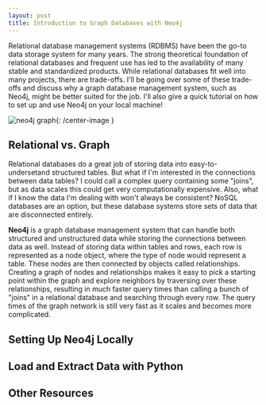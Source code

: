 ```yaml
---  
layout: post  
title: Introduction to Graph Databases with Neo4j  
---  
```


Relational database management systems (RDBMS) have been the go-to data storage system for many years. The strong theoretical foundation of relational databases and frequent use has led to the availability of many stable and standardized products. While relational databases fit well into many projects, there are trade-offs. I'll be going over some of these trade-offs and discuss why a graph database management system, such as Neo4j, might be better suited for the job. I'll also give a quick tutorial on how to set up and use Neo4j on your local machine!

![neo4j graph](https://zachheick.github.io/images/neo4j_graph.png){: /center-image }    

## Relational vs. Graph  

Relational databases do a great job of storing data into easy-to-undersetand structured tables. But what if I'm interested in the connections between data tables? I could call a complex query containing some "joins", but as data scales this could get very computationally expensive. Also, what if I know the data I'm dealing with won't always be consistent? NoSQL databases are an option, but these database systems store sets of data that are disconnected entirely. 

**Neo4j** is a graph database management system that can handle both structured and unstructured data while storing the connections between data as well. Instead of storing data within <span class="green">tables and rows</span>, each row is represented as a <span class="green">node object</span>, where the type of node would represent a table. These nodes are then connected by objects called <span class="blue">relationships</span>. Creating a graph of nodes and relationships makes it easy to pick a starting point within the graph and explore neighbors by traversing over these relationships, resulting in much faster query times than calling a bunch of "joins" in a relational database and searching through every row. The query times of the graph network is still very fast as it scales and becomes more complicated.   

## Setting Up Neo4j Locally  

## Load and Extract Data with Python  

## Other Resources  



